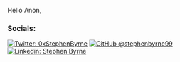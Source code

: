 Hello Anon,

### Socials: 
[![Twitter: 0xStephenByrne](https://img.shields.io/twitter/follow/0xStephenByrne?style=social)](https://twitter.com/0xStephenByrne)
[![GitHub @stephenbyrne99](https://img.shields.io/github/followers/stephenbyrne99?label=follow&style=social)](https://github.com/stephenbyrne99)
[![Linkedin: Stephen Byrne](https://img.shields.io/badge/-Stephen%20Byrne-blue?style=flat-square&logo=Linkedin&logoColor=white&link=https://www.linkedin.com/in/stephen-byrne-dubline)](https://www.linkedin.com/in/stephen-byrne-dublin)
<!-- [![Facebook: Alessandro Sanino](https://img.shields.io/badge/-Alessandro%20Sanino-blue?style=flat-square&logo=Facebook&logoColor=white&link=https://www.facebook.com/therealsaniales)](https://www.facebook.com/therealsaniales)
[![Instagram: therealsaniales](https://img.shields.io/badge/-therealsaniales-purple?style=flat-square&logo=Instagram&logoColor=white&link=https://instagram.com/therealsaniales)](https://instagram.com/therealsaniales) -->

<!-- ## Preferred Tech Stack

| Stack Type | Elements |
| ---------- | -------- |
| IDE |  ![Visual Studio Code](https://img.shields.io/badge/-Visual%20Studio%20Code-purple?style=flat-square&logo=visual-studio-code&logoColor=white)  |
| Cloud |  ![Docker](https://img.shields.io/badge/-Docker-blue?style=flat-square&logo=docker&logoColor=white)  ![Heroku](https://img.shields.io/badge/-Heroku-purple?style=flat-square&logo=heroku&logoColor=white)  ![Rancher Certified](https://img.shields.io/badge/-Rancher%20Certified-blue?style=flat-square&logo=rancher&logoColor=white)  |
| DevOps |  ![Gitlab Pipelines](https://img.shields.io/badge/-Gitlab%20Pipelines-orange?style=flat-square&logo=gitlab&logoColor=white)  ![Github Actions](https://img.shields.io/badge/-Github%20Actions-black?style=flat-square&logo=github&logoColor=white)  |
| CDN |  ![Cloudflare](https://img.shields.io/badge/-Cloudflare-yellow?style=flat-square&logo=gitlab&logoColor=orange)  |
| Blockchain |  ![Solidity](https://img.shields.io/badge/-Solidity-black?style=flat-square&logo=ethereum&logoColor=green)  ![Truffle](https://img.shields.io/badge/-Truffle-black?style=flat-square&logo=ethereum&logoColor=green)  ![Ganache](https://img.shields.io/badge/-Ganache-black?style=flat-square&logo=ethereum&logoColor=green)  |
| Backend |  ![Golang](https://img.shields.io/badge/-Golang-blue?style=flat-square&logo=go&logoColor=white)  ![Goa Design framework (also maintainer)](https://img.shields.io/badge/-Goa%20Design%20framework%20(also%20maintainer)-blue?style=flat-square&logo=go&logoColor=white)  ![Redis](https://img.shields.io/badge/-Redis-red?style=flat-square&logo=redis&logoColor=white)  ![MongoDB &amp; Atlas](https://img.shields.io/badge/-MongoDB%20&amp;%20Atlas-green?style=flat-square&logo=mongodb&logoColor=white)  |
| Frontend |  ![VueJS](https://img.shields.io/badge/-VueJS-green?style=flat-square&logo=vue.js&logoColor=white)  ![Nuxt](https://img.shields.io/badge/-Nuxt-green?style=flat-square&logo=nuxt.js&logoColor=white)  ![Realm DB](https://img.shields.io/badge/-Realm%20DB-purple?style=flat-square&logo=realm&logoColor=white)  ![Typescript](https://img.shields.io/badge/-Typescript-blue?style=flat-square&logo=typescript&logoColor=white)  | -->

